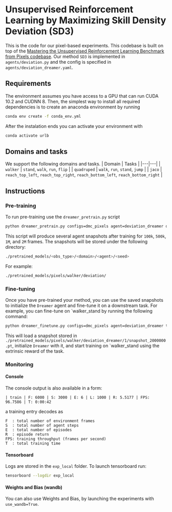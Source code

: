 # **Unsupervised Reinforcement Learning by Maximizing Skill Density Deviation** (SD3)

This is the code for our pixel-based experiments.  This codebase is built on top of the [Mastering the Unsupervised Reinforcement Learning Benchmark from Pixels codebase](https://github.com/mazpie/mastering-urlb/). Our method `SD3` is implemented in `agents/deviation.py` and the config is specified in `agents/deviation_dreamer.yaml`.

## Requirements
The environment assumes you have access to a GPU that can run CUDA 10.2 and CUDNN 8. Then, the simplest way to install all required dependencies is to create an anaconda environment by running
```sh
conda env create -f conda_env.yml
```
After the instalation ends you can activate your environment with
```sh
conda activate urlb
```

## Domains and tasks
We support the following domains and tasks.
| Domain | Tasks |
|---|---|
| `walker` | `stand`, `walk`, `run`, `flip` |
| `quadruped` | `walk`, `run`, `stand`, `jump` |
| `jaco` | `reach_top_left`, `reach_top_right`, `reach_bottom_left`, `reach_bottom_right` |

## Instructions
### Pre-training
To run pre-training use the `dreamer_pretrain.py` script
```sh
python dreamer_pretrain.py configs=dmc_pixels agent=deviation_dreamer domain=walker seed=1
```
This script will produce several agent snapshots after training for `100k`, `500k`, `1M`, and `2M` frames. The snapshots will be stored under the following directory:
```sh
./pretrained_models/<obs_type>/<domain>/<agent>/<seed>
```
For example:
```sh
./pretrained_models/pixels/walker/deviation/
```

### Fine-tuning
Once you have pre-trained your method, you can use the saved snapshots to initialize the `Dreamer` agent and fine-tune it on a downstream task. For example, you can fine-tune on `walker_stand by running the following command:
```sh
python dreamer_finetune.py configs=dmc_pixels agent=deviation_dreamer task=walker_stand snapshot_ts=2000000 seed=1
```
This will load a snapshot stored in `./pretrained_models/pixels/walker/deviation_dreamer/1/snapshot_2000000.pt`, initialize `Dreamer` with it, and start training on `walker_stand using the extrinsic reward of the task.

### Monitoring

#### Console
The console output is also available in a form:
```
| train | F: 6000 | S: 3000 | E: 6 | L: 1000 | R: 5.5177 | FPS: 96.7586 | T: 0:00:42
```
a training entry decodes as
```
F  : total number of environment frames
S  : total number of agent steps
E  : total number of episodes
R  : episode return
FPS: training throughput (frames per second)
T  : total training time
```

#### Tensorboard
Logs are stored in the `exp_local` folder. To launch tensorboard run:
```sh
tensorboard --logdir exp_local
```

#### Weights and Bias (wandb)
You can also use Weights and Bias, by launching the experiments with `use_wandb=True`.
